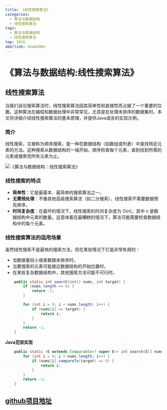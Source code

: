 ```yaml
---
title: 《线性搜索算法》
categories:
  - 算法与数据结构
  - 线性搜索算法
tags:
  - 算法与数据结构
  - 线性搜索算法
top: 3016
abbrlink: dea6490e
---
```


# 《算法与数据结构:线性搜索算法》

## 线性搜索算法

当我们谈论搜索算法时，线性搜索算法因其简单性和直接性而占据了一个重要的位置。这种算法在编程和数据处理中非常常见，尤其是在处理未排序的数据集时。本文将详细介绍线性搜索算法的基本原理，并提供Java语言的实现示例。

### **简介**

线性搜索，又被称为顺序搜索，是一种在数据结构（如数组或列表）中查找特定元素的方法。这种搜索从数据结构的一端开始，顺序检查每个元素，直到找到所需的元素或搜索完所有元素为止。

<!-- more -->

![《算法与数据结构：线性搜索算法》](https://cdn.nadav.com.cn/gh/nadav-cheung/img-repo/hexo-blog/v2-f132f7f77eaa719405993b4d66c99d8a_1440w.png)

### **线性搜索的特点**

- **简单性**：它是最基本、最简单的搜索算法之一。
- **无需预处理**：不像其他高级搜索算法（如二分搜索），线性搜索不需要数据预先排序。
- **时间复杂度**：在最坏的情况下，线性搜索的时间复杂度为 O(n)，其中 n 是数据结构中元素的数量。这意味着在最糟糕的情况下，算法可能需要检查数据结构中的每个元素。

### **线性搜索算法的适用场景**

虽然线性搜索不是最快的搜索方法，但在某些情况下它是非常有用的：

- 当数据量较小或者数据未排序时。
- 当要搜索的元素可能接近数据结构的开始位置时。
- 在某些复杂数据结构中，其他搜索方法可能不可行时。

```java
    public static int search(int[] nums, int target) {
        if (nums.length == 0) {
            return -1;
        }

        for (int i = 0; i < nums.length; i++) {
            if (nums[i] == target) {
                return i;
            }
        }
        return -1;
    }
```

**Java范型实现**

```java
    public static <E extends Comparable<? super E>> int search(E[] nums, E target) {
        for (int i = 0; i < nums.length; i++) {
            if (nums[i].compareTo(target) == 0) {
                return i;
            }
        }
        return -1;
    }
```

## [github项目地址](https://github.com/nadav-cheung/algorithm)
